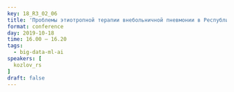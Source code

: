 ```yaml
---
key: 18_R3_02_06
title: 'Проблемы этиотропной терапии внебольничной пневмонии в Республике Башкортостан'
format: conference
day: 2019-10-18
time: 16.00 – 16.20
tags:
  - big-data-ml-ai
speakers: [
  kozlov_rs
]
draft: false
---
```

